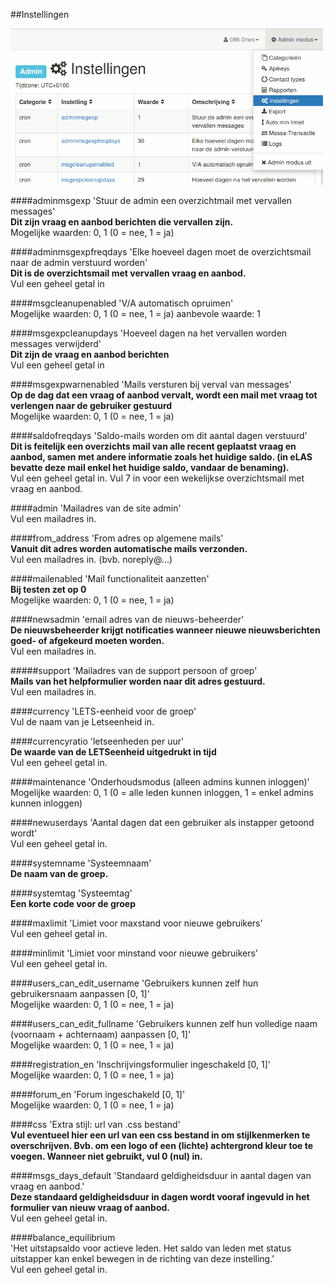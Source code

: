 ##Instellingen

<img src="img/config.png" width="500">


####adminmsgexp
   'Stuur de admin een overzichtmail met vervallen messages'  
   __Dit zijn vraag en aanbod berichten die vervallen zijn.__  
   Mogelijke waarden: 0, 1 (0 = nee, 1 = ja)

####adminmsgexpfreqdays
   'Elke hoeveel dagen moet de overzichtsmail naar de admin verstuurd worden'  
   __Dit is de overzichtsmail met vervallen vraag en aanbod.__  
   Vul een geheel getal in

####msgcleanupenabled
   'V/A automatisch opruimen'  
   Mogelijke waarden: 0, 1 (0 = nee, 1 = ja) aanbevole waarde: 1  

####msgexpcleanupdays
   'Hoeveel dagen na het vervallen worden messages verwijderd'  
   __Dit zijn de vraag en aanbod berichten__  
   Vul een geheel getal in

####msgexpwarnenabled
   'Mails versturen bij verval van messages'  
   __Op de dag dat een vraag of aanbod vervalt, wordt een mail met vraag tot verlengen naar de gebruiker gestuurd__  
   Mogelijke waarden: 0, 1 (0 = nee, 1 = ja)

####saldofreqdays
   'Saldo-mails worden om dit aantal dagen verstuurd'  
   __Dit is feitelijk een overzichts mail van alle recent geplaatst vraag en aanbod, samen met andere informatie zoals het huidige saldo. (in eLAS bevatte deze mail enkel het huidige saldo, vandaar de benaming).__  
   Vul een geheel getal in. Vul 7 in voor een wekelijkse overzichtsmail met vraag en aanbod.

####admin
   'Mailadres van de site admin'  
   Vul een mailadres in.

####from_address
   'From adres op algemene mails'  
   __Vanuit dit adres worden automatische mails verzonden.__  
   Vul een mailadres in. (bvb. noreply@...)

####mailenabled
   'Mail functionaliteit aanzetten'  
   __Bij testen zet op 0__  
   Mogelijke waarden: 0, 1 (0 = nee, 1 = ja)

####newsadmin
   'email adres van de nieuws-beheerder'  
   __De nieuwsbeheerder krijgt notificaties wanneer nieuwe nieuwsberichten goed- of afgekeurd moeten worden.__  
   Vul een mailadres in.

#####support
   'Mailadres van de support persoon of groep'  
   __Mails van het helpformulier worden naar dit adres gestuurd.__  
   Vul een mailadres in.
   
####currency
   'LETS-eenheid voor de groep'  
   Vul de naam van je Letseenheid in.

####currencyratio
   'letseenheden per uur'  
   __De waarde van de LETSeenheid uitgedrukt in tijd__  
   Vul een geheel getal in.
    
####maintenance
   'Onderhoudsmodus (alleen admins kunnen inloggen)'  
   Mogelijke waarden: 0, 1 (0 = alle leden kunnen inloggen, 1 = enkel admins kunnen inloggen)  

####newuserdays
   'Aantal dagen dat een gebruiker als instapper getoond wordt'  
	Vul een geheel getal in.  
   
####systemname
   'Systeemnaam'  
   __De naam van de groep.__  

####systemtag
   'Systeemtag'  
   __Een korte code voor de groep__  


####maxlimit
   'Limiet voor maxstand voor nieuwe gebruikers'   
   Vul een geheel getal in.  
   
####minlimit
   'Limiet voor minstand voor nieuwe gebruikers'  
   Vul een geheel getal in.  

   
####users_can_edit_username
   'Gebruikers kunnen zelf hun gebruikersnaam aanpassen [0, 1]'  
   Mogelijke waarden: 0, 1 (0 = nee, 1 = ja)

####users_can_edit_fullname
   'Gebruikers kunnen zelf hun volledige naam (voornaam + achternaam) aanpassen [0, 1]'  
   Mogelijke waarden: 0, 1 (0 = nee, 1 = ja)  
   
####registration_en
   'Inschrijvingsformulier ingeschakeld [0, 1]'  
   Mogelijke waarden: 0, 1 (0 = nee, 1 = ja)

####forum_en
   'Forum ingeschakeld [0, 1]'  
   Mogelijke waarden: 0, 1 (0 = nee, 1 = ja)  
   

####css
   'Extra stijl: url van .css bestand'  
   __Vul eventueel hier een url van een css bestand in om stijlkenmerken te overschrijven. Bvb. om een logo of een (lichte) achtergrond kleur toe te voegen. Wanneer niet gebruikt, vul 0 (nul) in.__

####msgs_days_default
   'Standaard geldigheidsduur in aantal dagen van vraag en aanbod.'  
   __Deze standaard geldigheidsduur in dagen wordt vooraf ingevuld in het formulier van nieuw vraag of aanbod.__  
   Vul een geheel getal in.  

 
####balance_equilibrium  
   'Het uitstapsaldo voor actieve leden. Het saldo van leden met status uitstapper kan enkel bewegen in de richting van deze instelling.'  
   Vul een geheel getal in.  

